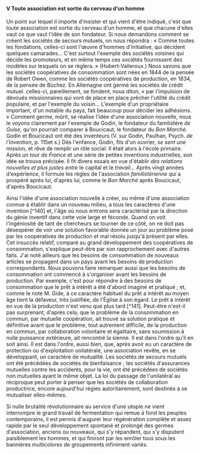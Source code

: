 #### V Toute association est sortie du cerveau d’un homme

Un point sur lequel il importe d'insister et qui vient d'être indiqué, c'est que toute association est sortie du cerveau d'un homme, et que chacune d'elles vaut ce que vaut l'idée de son fondateur. Si nous demandons comment se créent les sociétés de secours mutuels, on nous répondra : « Comme toutes les fondations, celles-ci sont l'œuvre d'hommes d'initiative, qui décident quelques camarades… C'est surtout l'exemple des sociétés voisines qui décide les promoteurs, et en même temps ces sociétés fournissent des modèles sur lesquels on se règlera. » (Hubert-Valleroux.) Nous savons que les sociétés coopératives de consommation sont nées en 1844 de la pensée de Robert Owen, comme les sociétés coopératives de production, en 1834, de la pensée de Büchez. En Allemagne ont germé les sociétés de crédit mutuel. celles-ci, pareillement, se fondent, nous diton, « par l'impulsion de dévoués missionnaires qui vont de place en place prêcher l'utilité du crédit populaire, et par l'exemple du voisin… L'exemple d'un propriétaire important, d'un notable du pays, fait beaucoup pour décider les adhésions. » Comment germe, mûrit, se réalise l'idée d'une association nouvelle, nous le voyons clairement par l'exemple de Godin, le fondateur du familistère _de Guise,_ qu'on pourrait comparer à Boucicaut, le fondateur du _Bon Marché._ Godin et Boucicaut ont été des inventeurs (V. sur Godin, Paulhan, Psych. _de l'invention_, p. 115et s.) Dès l'enfance, Godin, fils d'un ouvrier, _se sent une_ mission, et rêve de remplir un rôle social. Il était alors à l'école primaire. Après un tour _de France_ et une série de petites inventions industrielles, son idée se trouva précisée. Il fit divers essais en vue d'établir _des relations nouvelles et plus justes entre_ le capital et le _travail…_ Après vingt années d'expérience, il formule les règles de l'association _familistérienne qui_ a prospéré après lui, d'après lui, comme le _Bon Marché_ après Boucicaut, d'après Boucicaut.

Ainsi l'idée d'une association nouvelle à créer, ou même d'une association connue à établir dans un nouveau milieu, a tous les caractères d'une invention [^140] et, l'âge où nous entrons sera caractérisé par la direction du génie inventif dans cette voie large et féconde. Quand on voit l'ingéniosité de tant de chercheurs se tourner de ce côté, on ne doit pas désespérer de voir une solution favorable donnée un jour au problème posé par les coopératives de production et mal résolu jusqu'à présent par elles. Cet insuccès relatif, comparé au grand développement des coopératives de consommation, s'explique peut-être par son rapprochement avec d'autres faits. J'ai noté ailleurs que les besoins de consommation de nouveaux articles se propagent dans un pays avant les besoins de production correspondants. Nous pouvons faire remarquer aussi que les besoins de consommation ont commencé à s'organiser avant les besoins de production. Par exemple, c'est pour répondre à des besoins de consommation que le prêt à intérêt a été d'abord imaginé et pratiqué ; et, comme le note M. Gide, à ce caractère habituel du prêt a intérêt au moyen âge tient la défaveur, très justifiée, de l'Église à son égard. Le prêt à intérêt en vue de la production n'est venu que plus tard [^141]. Peut-être n'est-il pas surprenant, d'après cela, que le problème de la consommation en commun, par mutuelle coopération, ait trouvé sa solution pratique et définitive avant que le problème, tout autrement difficile, de la production en commun, par collaboration volontaire et égalitaire, sans soumission à nulle puissance extérieure, ait rencontré la sienne. Il est dans l'ordre qu'il en soit ainsi. Il est dans l'ordre, aussi bien, que, après avoir eu un caractère de protection ou d'exploitation unilatérale, une association revête, en se développant, un caractère de mutualité. Les sociétés de secours mutuels ont été précédées de sociétés de bienfaisance ; les sociétés d'assurances mutuelles contre les accidents, pour la vie, ont été précédées de sociétés non mutuelles ayant le même objet. La loi du passage de l'unilatéral au réciproque peut porter à penser que les sociétés de collaboration productrice, encore aujourd'hui régies autoritairement, sont destinés à se mutualiser elles-mêmes.

Si nulle brutalité révolutionnaire au service d'une utopie ne vient interrompre le grand travail de fermentation qui remue à fond les peuples contemporains, il est permis d'augurer leur régénération complète et assez rapide par le seul développement spontané et prolongé des germes d'association, anciens ou nouveaux, qui s'y répandent, qui s'y disputent paisiblement les hommes, et qui finiront par les enrôler tous sous les bannières multicolores de groupements infiniment variés.
